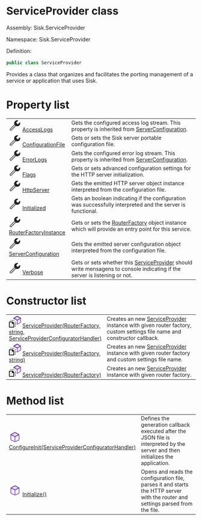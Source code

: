 <!--

Copyrights 2023 Sisk Framework - CypherPotato
Published under MIT license

!!! DO NOT EDIT THIS FILE !!!
This file was generated by a tool in the Sisk package. To edit the information in this documentation,
edit the XML documentation present in the Sisk source code.

-->

# ServiceProvider class
Assembly: Sisk.ServiceProvider

Namespace: Sisk.ServiceProvider

Definition:

```cs
public class ServiceProvider
```

Provides a class that organizes and facilitates the porting management of a service or application that uses Sisk.


# Property list

<table>
    <tbody>
<tr>
    <td style="width: 33%">
        <img class="icon" src="/assets/img/icons/property.svg">
        <a href="/spec/Sisk.ServiceProvider.ServiceProvider.AccessLogs.md">
            AccessLogs
        </a>
    </td>
    <td>
        Gets the configured access log stream. This property is inherited from <a href="/spec/Sisk.ServiceProvider.ServiceProvider.md">ServerConfiguration</a>.
    </td>
</tr>
<tr>
    <td style="width: 33%">
        <img class="icon" src="/assets/img/icons/property.svg">
        <a href="/spec/Sisk.ServiceProvider.ServiceProvider.ConfigurationFile.md">
            ConfigurationFile
        </a>
    </td>
    <td>
        Gets or sets the Sisk server portable configuration file.
    </td>
</tr>
<tr>
    <td style="width: 33%">
        <img class="icon" src="/assets/img/icons/property.svg">
        <a href="/spec/Sisk.ServiceProvider.ServiceProvider.ErrorLogs.md">
            ErrorLogs
        </a>
    </td>
    <td>
        Gets the configured error log stream. This property is inherited from <a href="/spec/Sisk.ServiceProvider.ServiceProvider.md">ServerConfiguration</a>.
    </td>
</tr>
<tr>
    <td style="width: 33%">
        <img class="icon" src="/assets/img/icons/property.svg">
        <a href="/spec/Sisk.ServiceProvider.ServiceProvider.Flags.md">
            Flags
        </a>
    </td>
    <td>
        Gets or sets advanced configuration settings for the HTTP server initialization.
    </td>
</tr>
<tr>
    <td style="width: 33%">
        <img class="icon" src="/assets/img/icons/property.svg">
        <a href="/spec/Sisk.ServiceProvider.ServiceProvider.HttpServer.md">
            HttpServer
        </a>
    </td>
    <td>
        Gets the emitted HTTP server object instance interpreted from the configuration file.
    </td>
</tr>
<tr>
    <td style="width: 33%">
        <img class="icon" src="/assets/img/icons/property.svg">
        <a href="/spec/Sisk.ServiceProvider.ServiceProvider.Initialized.md">
            Initialized
        </a>
    </td>
    <td>
        Gets an boolean indicating if the configuration was successfully interpreted and the server is functional.
    </td>
</tr>
<tr>
    <td style="width: 33%">
        <img class="icon" src="/assets/img/icons/property.svg">
        <a href="/spec/Sisk.ServiceProvider.ServiceProvider.RouterFactoryInstance.md">
            RouterFactoryInstance
        </a>
    </td>
    <td>
        Gets or sets the <a href="/spec/Sisk.Core.Routing.RouterFactory.md">RouterFactory</a> object instance which will provide an entry point for this service.
    </td>
</tr>
<tr>
    <td style="width: 33%">
        <img class="icon" src="/assets/img/icons/property.svg">
        <a href="/spec/Sisk.ServiceProvider.ServiceProvider.ServerConfiguration.md">
            ServerConfiguration
        </a>
    </td>
    <td>
        Gets the emitted server configuration object interpreted from the configuration file.
    </td>
</tr>
<tr>
    <td style="width: 33%">
        <img class="icon" src="/assets/img/icons/property.svg">
        <a href="/spec/Sisk.ServiceProvider.ServiceProvider.Verbose.md">
            Verbose
        </a>
    </td>
    <td>
        Gets or sets whether this <a href="/spec/Sisk.ServiceProvider.ServiceProvider.md">ServiceProvider</a> should write mensagens to console indicating if the server is listening or not.
    </td>
</tr>
    </tbody>
</table>

# Constructor list

<table>
    <tbody>
<tr>
    <td style="width: 33%">
        <img class="icon" src="/assets/img/icons/constructor.svg">
        <a href="/spec/Sisk.ServiceProvider.ServiceProvider.ServiceProvider(RouterFactory-string-ServiceProviderConfiguratorHandler).md">
            ServiceProvider(RouterFactory, string, ServiceProviderConfiguratorHandler)
        </a>
    </td>
    <td>
        Creates an new <a href="/spec/Sisk.ServiceProvider.ServiceProvider.md">ServiceProvider</a> instance with given router factory, custom settings file name and constructor callback.
    </td>
</tr>
<tr>
    <td style="width: 33%">
        <img class="icon" src="/assets/img/icons/constructor.svg">
        <a href="/spec/Sisk.ServiceProvider.ServiceProvider.ServiceProvider(RouterFactory-string).md">
            ServiceProvider(RouterFactory, string)
        </a>
    </td>
    <td>
        Creates an new <a href="/spec/Sisk.ServiceProvider.ServiceProvider.md">ServiceProvider</a> instance with given router factory and custom settings file name.
    </td>
</tr>
<tr>
    <td style="width: 33%">
        <img class="icon" src="/assets/img/icons/constructor.svg">
        <a href="/spec/Sisk.ServiceProvider.ServiceProvider.ServiceProvider(RouterFactory).md">
            ServiceProvider(RouterFactory)
        </a>
    </td>
    <td>
        Creates an new <a href="/spec/Sisk.ServiceProvider.ServiceProvider.md">ServiceProvider</a> instance with given router factory.
    </td>
</tr>
    </tbody>
</table>

# Method list

<table>
    <tbody>
<tr>
    <td style="width: 33%">
        <img class="icon" src="/assets/img/icons/method.svg">
        <a href="/spec/Sisk.ServiceProvider.ServiceProvider.ConfigureInit(ServiceProviderConfiguratorHandler).md">
            ConfigureInit(ServiceProviderConfiguratorHandler)
        </a>
    </td>
    <td>
        Defines the generation callback executed after the JSON file is interpreted by the server and then initializes the application.
    </td>
</tr>
<tr>
    <td style="width: 33%">
        <img class="icon" src="/assets/img/icons/method.svg">
        <a href="/spec/Sisk.ServiceProvider.ServiceProvider.Initialize().md">
            Initialize()
        </a>
    </td>
    <td>
        Opens and reads the configuration file, parses it and starts the HTTP server with the router and settings parsed from the file.
    </td>
</tr>
    </tbody>
</table>
